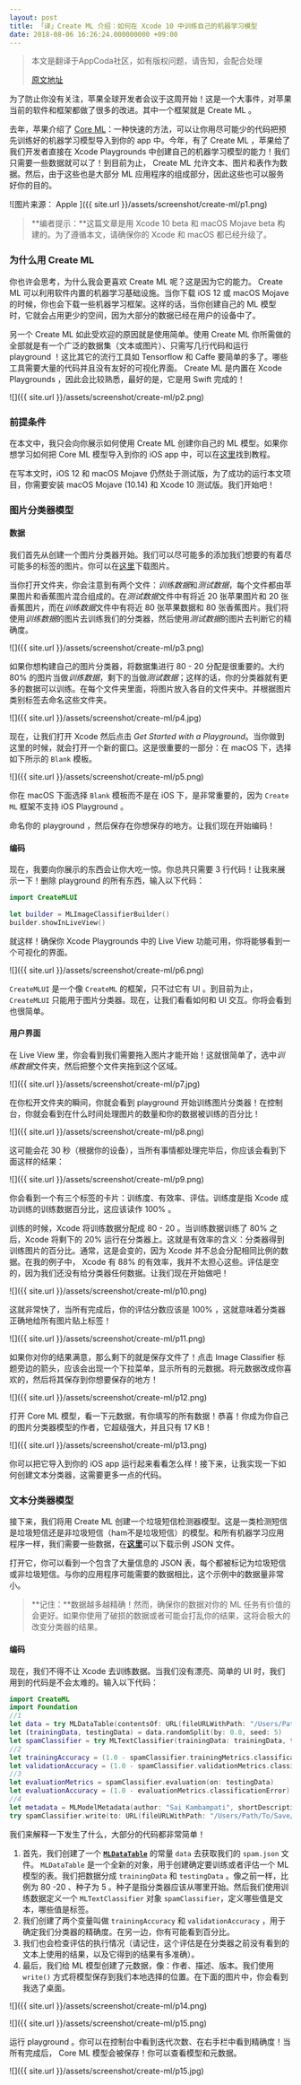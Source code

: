 ```yaml
---
layout: post
title: 「译」Create ML 介绍：如何在 Xcode 10 中训练自己的机器学习模型
date: 2018-08-06 16:26:24.000000000 +09:00
---
```


> 本文是翻译于AppCoda社区，如有版权问题，请告知，会配合处理
> 
>  [原文地址](https://www.appcoda.com/create-ml/)


为了防止你没有关注，苹果全球开发者会议于这周开始！这是一个大事件，对苹果当前的软件和框架都做了很多的改进。其中一个框架就是 Create ML 。

去年，苹果介绍了 [Core ML](https://developer.apple.com/documentation/coreml)：一种快速的方法，可以让你用尽可能少的代码把预先训练好的机器学习模型导入到你的 app 中。今年，有了 Create ML ，苹果给了我们开发者直接在 Xcode Playgrounds 中创建自己的机器学习模型的能力！我们只需要一些数据就可以了！到目前为止， Create ML 允许文本、图片和表作为数据。然后，由于这些也是大部分 ML 应用程序的组成部分，因此这些也可以服务好你的目的。

![图片来源： Apple ]({{  site.url  }}/assets/screenshot/create-ml/p1.png)

> **编者提示：**这篇文章是用 Xcode 10 beta 和 macOS Mojave beta 构建的。为了遵循本文，请确保你的 Xcode 和 macOS 都已经升级了。


### 为什么用 Create ML
你也许会思考，为什么我会更喜欢 Create ML 呢？这是因为它的能力。 Create ML 可以利用软件内置的机器学习基础设施。当你下载  iOS 12 或 macOS Mojave 的时候，你也会下载一些机器学习框架。这样的话，当你创建自己的 ML 模型时，它就会占用更少的空间，因为大部分的数据已经在用户的设备中了。

另一个 Create ML 如此受欢迎的原因就是使用简单。使用 Create ML 你所需做的全部就是有一个广泛的数据集（文本或图片）、只需写几行代码和运行 playground ！这比其它的流行工具如 Tensorflow 和 Caffe 要简单的多了。哪些工具需要大量的代码并且没有友好的可视化界面。 Create ML 是内置在 Xcode Playgrounds ，因此会比较熟悉，最好的是，它是用 Swift 完成的！

![]({{  site.url  }}/assets/screenshot/create-ml/p2.png)

### 前提条件
在本文中，我只会向你展示如何使用 Create ML 创建你自己的 ML 模型。如果你想学习如何把 Core ML 模型导入到你的 iOS app 中，可以在[这里](https://emptywalker.github.io/2018/07/introduction-core-ml/)找到教程。

在写本文时，iOS 12 和 macOS Mojave 仍然处于测试版，为了成功的运行本文项目，你需要安装 macOS Mojave (10.14) 和 Xcode 10 测试版。我们开始吧！

### 图片分类器模型

#### 数据
我们首先从创建一个图片分类器开始。我们可以尽可能多的添加我们想要的有着尽可能多的标签的图片。你可以在[这里](https://github.com/appcoda/CreateMLQuickDemo/raw/master/resources/FruitImages.zip)下载图片。

当你打开文件夹，你会注意到有两个文件：*训练数据*和*测试数据*，每个文件都由苹果图片和香蕉图片混合组成的。在*测试数据*文件中有将近 20 张苹果图片和 20 张香蕉图片，而在*训练数据*文件中有将近 80 张苹果数据和 80 张香蕉图片。我们将使用*训练数据*的图片去训练我们的分类器，然后使用*测试数据*的图片去判断它的精确度。

![]({{  site.url  }}/assets/screenshot/create-ml/p3.png)

如果你想构建自己的图片分类器，将数据集进行 80 - 20 分配是很重要的。大约 80% 的图片当做*训练数据*，剩下的当做*测试数据*；这样的话，你的分类器就有更多的数据可以训练。在每个文件夹里面，将图片放入各自的文件夹中。并根据图片类别标签去命名这些文件夹。

![]({{  site.url  }}/assets/screenshot/create-ml/p4.jpg)

现在，让我们打开 Xcode 然后点击 *Get Started with a Playground*。当你做到这里的时候，就会打开一个新的窗口。这是很重要的一部分：在 macOS 下，选择如下所示的 `Blank` 模板。

![]({{  site.url  }}/assets/screenshot/create-ml/p5.png)

你在 macOS 下面选择 `Blank` 模板而不是在 iOS 下，是非常重要的，因为 `Create ML` 框架不支持 iOS Playground 。

命名你的 playground ，然后保存在你想保存的地方。让我们现在开始编码！

#### 编码
现在，我要向你展示的东西会让你大吃一惊。你总共只需要 3 行代码！让我来展示一下！删除 playground 的所有东西，输入以下代码：

```swift
import CreateMLUI
 
let builder = MLImageClassifierBuilder()
builder.showInLiveView()
```
就这样！确保你 Xcode Playgrounds 中的 Live View 功能可用，你将能够看到一个可视化的界面。

![]({{  site.url  }}/assets/screenshot/create-ml/p6.png)

`CreateMLUI` 是一个像 `CreateML` 的框架，只不过它有 UI 。到目前为止， `CreateMLUI` 只能用于图片分类器。现在，让我们看看如何和 UI 交互。你将会看到也很简单。

#### 用户界面
在 Live View 里，你会看到我们需要拖入图片才能开始！这就很简单了，选中*训练数据*文件夹，然后把整个文件夹拖到这个区域。

![]({{  site.url  }}/assets/screenshot/create-ml/p7.jpg)

在你松开文件夹的瞬间，你就会看到 playground 开始训练图片分类器！在控制台，你就会看到在什么时间处理图片的数量和你的数据被训练的百分比！

![]({{  site.url  }}/assets/screenshot/create-ml/p8.png)

这可能会花 30 秒（根据你的设备），当所有事情都处理完毕后，你应该会看到下面这样的结果：

![]({{  site.url  }}/assets/screenshot/create-ml/p9.png)

你会看到一个有三个标签的卡片：训练度、有效率、评估。训练度是指 Xcode 成功训练的训练数据百分比，这应该读作 100% 。

训练的时候，Xcode 将训练数据分配成 80 - 20 。当训练数据训练了 80% 之后，Xcode 将剩下的 20% 运行在分类器上。这就是有效率的含义：分类器得到训练图片的百分比。通常，这是会变的，因为 Xcode 并不总会分配相同比例的数据。在我的例子中， Xcode 有 88% 的有效率，我并不太担心这些。评估是空的，因为我们还没有给分类器任何数据。让我们现在开始做吧！

![]({{  site.url  }}/assets/screenshot/create-ml/p10.png)

这就非常快了，当所有完成后，你的评估分数应该是 100% ，这就意味着分类器正确地给所有图片贴上标签！

![]({{  site.url  }}/assets/screenshot/create-ml/p11.png)

如果你对你的结果满意，那么剩下的就是保存文件了！点击 Image Classifier 标题旁边的箭头，应该会出现一个下拉菜单，显示所有的元数据。将元数据改成你喜欢的，然后将其保存到你想要保存的地方！

![]({{  site.url  }}/assets/screenshot/create-ml/p12.png)

打开 Core ML 模型，看一下元数据，有你填写的所有数据！恭喜！你成为你自己的图片分类器模型的作者，它超级强大，并且只有 17 KB！

![]({{  site.url  }}/assets/screenshot/create-ml/p13.png)

你可以把它导入到你的 iOS app 运行起来看看怎么样！接下来，让我实现一下如何创建文本分类器，这需要更多一点的代码。

### 文本分类器模型
接下来，我们将用 Create ML 创建一个垃圾短信检测器模型。这是一类检测短信是垃圾短信还是非垃圾短信（ham不是垃圾短信）的模型。和所有机器学习应用程序一样，我们需要一些数据，在[**这里**](https://github.com/appcoda/CreateMLQuickDemo/blob/master/resources/spam.json)可以下载示例 JSON 文件。

打开它，你可以看到一个包含了大量信息的 JSON 表，每个都被标记为垃圾短信或非垃圾短信。与你的应用程序可能需要的数据相比，这个示例中的数据量非常小。

> **记住：**数据越多越精确！然而，确保你的数据对你的 ML 任务有价值的会更好。如果你使用了破损的数据或者可能会打乱你的结果，这将会极大的改变分类器的结果。

#### 编码
现在，我们不得不让 Xcode 去训练数据。当我们没有漂亮、简单的 UI 时，我们用到的代码是不会太难的。输入以下代码：

```swift
import CreateML
import Foundation
//1
let data = try MLDataTable(contentsOf: URL(fileURLWithPath: "/Users/Path/To/spam.json"))
let (trainingData, testingData) = data.randomSplit(by: 0.8, seed: 5)
let spamClassifier = try MLTextClassifier(trainingData: trainingData, textColumn: "text", labelColumn: "label")
//2
let trainingAccuracy = (1.0 - spamClassifier.trainingMetrics.classificationError) * 100
let validationAccuracy = (1.0 - spamClassifier.validationMetrics.classificationError) * 100
//3
let evaluationMetrics = spamClassifier.evaluation(on: testingData)
let evaluationAccuracy = (1.0 - evaluationMetrics.classificationError) * 100
//4
let metadata = MLModelMetadata(author: "Sai Kambampati", shortDescription: "A model trained to classify spam messages", version: "1.0")
try spamClassifier.write(to: URL(fileURLWithPath: "/Users/Path/To/Save/SpamDetector.mlmodel"), metadata: metadata)

```
我们来解释一下发生了什么，大部分的代码都非常简单！

1. 首先，我们创建了一个 [**`MLDataTable`**](https://developer.apple.com/documentation/create_ml/mldatatable) 的常量 `data` 去获取我们的 `spam.json` 文件。 `MLDataTable` 是一个全新的对象，用于创建确定要训练或者评估一个 ML 模型的表。我们把数据分成 `trainingData` 和 `testingData` 。像之前一样，比例为 80 -20 、种子为 5 。种子是指分类器应该从哪里开始。然后我们使用训练数据定义一个 `MLTextClassifier` 对象 `spamClassifier`，定义哪些值是文本，哪些值是标签。
2. 我们创建了两个变量叫做 `trainingAccuracy` 和 `validationAccuracy` ，用于确定我们分类器的精确度。在另一边，你有可能看到百分比。
3. 我们也会检查评估的执行情况（请记住，这个评估是在分类器之前没有看到的文本上使用的结果，以及它得到的结果有多准确）。
4. 最后，我们给 ML 模型创建了元数据，像：作者、描述、版本。我们使用 `write()` 方式将模型保存到我们本地选择的位置。在下面的图片中，你会看到我选了桌面。

![]({{  site.url  }}/assets/screenshot/create-ml/p14.png)

![]({{  site.url  }}/assets/screenshot/create-ml/p15.png)

运行 playground 。你可以在控制台中看到迭代次数、在右手栏中看到精确度！当所有完成后， Core ML 模型会被保存！你可以查看模型和元数据。

![]({{  site.url  }}/assets/screenshot/create-ml/p15.jpg)

